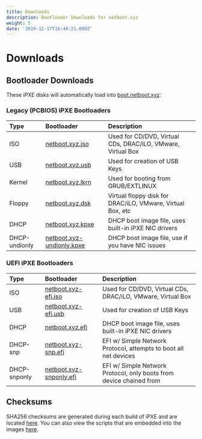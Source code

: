 ```yaml
---
title: Downloads
description: Bootloader Downloads for netboot.xyz
weight: 5
date: '2019-12-17T16:40:21.000Z'
---
```


# Downloads

## Bootloader Downloads

These iPXE disks will automatically load into [boot.netboot.xyz](https://boot.netboot.xyz):

### Legacy \(PCBIOS\) iPXE Bootloaders

| Type | Bootloader | Description |
| :--- | :--- | :--- |
| ISO | [netboot.xyz.iso](https://boot.netboot.xyz/ipxe/netboot.xyz.iso) | Used for CD/DVD, Virtual CDs, DRAC/iLO, VMware, Virtual Box |
| USB | [netboot.xyz.usb](https://boot.netboot.xyz/ipxe/netboot.xyz.usb) | Used for creation of USB Keys |
| Kernel | [netboot.xyz.lkrn](https://boot.netboot.xyz/ipxe/netboot.xyz.lkrn) | Used for booting from GRUB/EXTLINUX |
| Floppy | [netboot.xyz.dsk](https://boot.netboot.xyz/ipxe/netboot.xyz.dsk) | Virtual floppy disk for DRAC/iLO, VMware, Virtual Box, etc |
| DHCP | [netboot.xyz.kpxe](https://boot.netboot.xyz/ipxe/netboot.xyz.kpxe) | DHCP boot image file, uses built-in iPXE NIC drivers |
| DHCP-undionly | [netboot.xyz-undionly.kpxe](https://boot.netboot.xyz/ipxe/netboot.xyz-undionly.kpxe) | DHCP boot image file, use if you have NIC issues |

### UEFI iPXE Bootloaders

| Type | Bootloader | Description |
| :--- | :--- | :--- |
| ISO | [netboot.xyz-efi.iso](https://boot.netboot.xyz/ipxe/netboot.xyz-efi.iso) | Used for CD/DVD, Virtual CDs, DRAC/iLO, VMware, Virtual Box |
| USB | [netboot.xyz-efi.usb](https://boot.netboot.xyz/ipxe/netboot.xyz-efi.usb) | Used for creation of USB Keys |
| DHCP | [netboot.xyz.efi](https://boot.netboot.xyz/ipxe/netboot.xyz.efi) | DHCP boot image file, uses built-in iPXE NIC drivers |
| DHCP-snp | [netboot.xyz-snp.efi](https://boot.netboot.xyz/ipxe/netboot.xyz-snp.efi) | EFI w/ Simple Network Protocol, attempts to boot all net devices |
| DHCP-snponly | [netboot.xyz-snponly.efi](https://boot.netboot.xyz/ipxe/netboot.xyz-snponly.efi) | EFI w/ Simple Network Protocol, only boots from device chained from |

## Checksums

SHA256 checksums are generated during each build of iPXE and are located [here](https://boot.netboot.xyz/ipxe/netboot.xyz-sha256-checksums.txt). You can also view the scripts that are embedded into the images [here](https://github.com/netbootxyz/netboot.xyz/tree/master/roles/netbootxyz/templates/disks).

